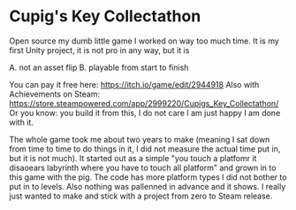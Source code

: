 # Cupig's Key Collectathon
Open source my dumb little game I worked on way too much time. It is my first Unity project, it is not pro in any way, but it is

A. not an asset flip
B. playable from start to finish

You can pay it free here: https://itch.io/game/edit/2944918
Also with Achievements on Steam: https://store.steampowered.com/app/2999220/Cupigs_Key_Collectathon/
Or you know: you build it from this, I do not care I am just happy I am done with it.

The whole game took me about two years to make (meaning I sat down from time to time to do things in it, I did not measure the actual time put in, but it is not much). It started out as a simple "you touch a platfomr it disaoears labyrinth where you have to touch all platform" and grown in to this game with the pig. The code has more platform types I did not bother to put in to levels. Also nothing was pallenned in advance and it shows. I really just wanted to make and stick with a project from zero to Steam release.
